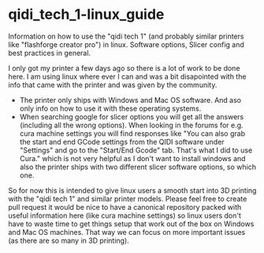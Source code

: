 # qidi_tech_1-linux_guide

Information on how to use the "qidi tech 1" (and probably similar printers like "flashforge creator pro") in linux. Software options, Slicer config and best practices in general.

I only got my printer a few days ago so there is a lot of work to be done here.
I am using linux where ever I can and was a bit disapointed with the info that came with the printer and was given by the community. 

- The printer only ships with Windows and Mac OS software. And aso only info on how to use it with these operating systems.
- When searching google for slicer options you will get all the answers (including all the wrong options). When looking in the forums for e.g. cura machine settings you will find responses like "You can also grab the start and end GCode settings from the QIDI software under "Settings" and go to the "Start/End Gcode" tab. That's what I did to use Cura." which is not very helpful as I don't want to install windows and also the printer ships with two different slicer software options, so which one.

So for now this is intended to give linux users a smooth start into 3D printing with the "qidi tech 1" and similar printer models. Please feel free to create pull request it would be nice to have a canonical repository packed with useful information here (like cura machine settings) so linux users don't have to waste time to get things setup that work out of the box on Windows and Mac OS machines. That way we can focus on more important issues (as there are so many in 3D printing).